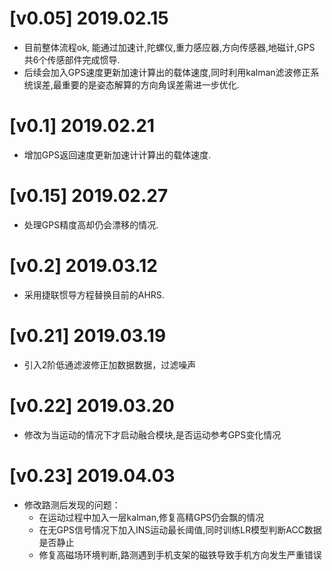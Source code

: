 # [v0.05] 2019.02.15
- 目前整体流程ok, 能通过加速计,陀螺仪,重力感应器,方向传感器,地磁计,GPS 共6个传感部件完成惯导.
- 后续会加入GPS速度更新加速计算出的载体速度,同时利用kalman滤波修正系统误差,最重要的是姿态解算的方向角误差需进一步优化.

# [v0.1] 2019.02.21
- 增加GPS返回速度更新加速计计算出的载体速度.

# [v0.15] 2019.02.27
- 处理GPS精度高却仍会漂移的情况.

# [v0.2] 2019.03.12
- 采用捷联惯导方程替换目前的AHRS.

# [v0.21] 2019.03.19
- 引入2阶低通滤波修正加数据数据，过滤噪声

# [v0.22] 2019.03.20
- 修改为当运动的情况下才启动融合模块,是否运动参考GPS变化情况

# [v0.23] 2019.04.03
- 修改路测后发现的问题：
  - 在运动过程中加入一层kalman,修复高精GPS仍会飘的情况
  - 在无GPS信号情况下加入INS运动最长阈值,同时训练LR模型判断ACC数据是否静止
  - 修复高磁场环境判断,路测遇到手机支架的磁铁导致手机方向发生严重错误